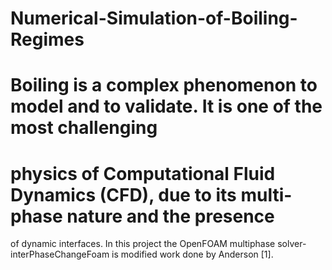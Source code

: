 # Numerical-Simulation-of-Boiling-Regimes
# Boiling is a complex phenomenon to model and to validate. It is one of the most challenging
# physics of Computational Fluid Dynamics (CFD), due to its multi-phase nature and the presence
of dynamic interfaces. 
In this project the OpenFOAM multiphase solver-interPhaseChangeFoam is modified work done by Anderson [1].
